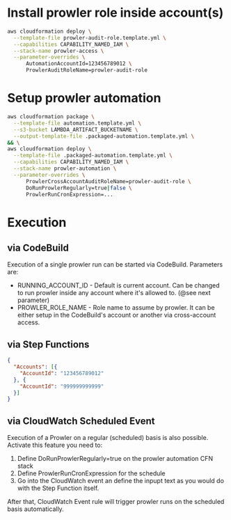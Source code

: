 # Install prowler role inside account(s)

```sh
aws cloudformation deploy \
  --template-file prowler-audit-role.template.yml \
  --capabilities CAPABILITY_NAMED_IAM \
  --stack-name prowler-access \
  --parameter-overrides \
      AutomationAccountId=123456789012 \
      ProwlerAuditRoleName=prowler-audit-role
```


# Setup prowler automation

```sh
aws cloudformation package \
  --template-file automation.template.yml \
  --s3-bucket LAMBDA_ARTIFACT_BUCKETNAME \
  --output-template-file .packaged-automation.template.yml \
&& \
aws cloudformation deploy \
  --template-file .packaged-automation.template.yml \
  --capabilities CAPABILITY_NAMED_IAM \
  --stack-name prowler-automation \
  --parameter-overrides \
      ProwlerCrossAccountAuditRoleName=prowler-audit-role \
      DoRunProwlerRegularly=true|false \
      ProwlerRunCronExpression=...

```



# Execution

## via CodeBuild

Execution of a single prowler run can be started via CodeBuild.
Parameters are:
* RUNNING_ACCOUNT_ID - Default is current account. Can be changed to run prowler inside any account where it's allowed to. (@see next parameter)
* PROWLER_ROLE_NAME - Role name to assume by prowler. It can be either setup in the CodeBuild's account or another via cross-account access. 

[](./_doc/)

## via Step Functions
```json
{
  "Accounts": [{
    "AccountId": "123456789012"
  }, {
    "AccountId": "999999999999"
  }]
}
 ```

## via CloudWatch Scheduled Event

Execution of a Prowler on a regular (scheduled) basis is also possible. Activate this feature you need to:
1. Define DoRunProwlerRegularly=true on the prowler automation CFN stack
2. Define ProwlerRunCronExpression for the schedule
3. Go into the CloudWatch event an define the inpupt text as you would do with the Step Function itself.

After that, CloudWatch Event rule will trigger prowler runs on the scheduled basis automatically.